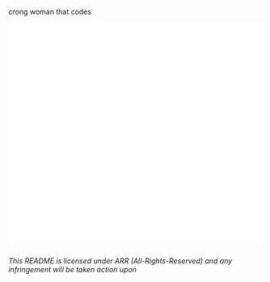 crong woman that codes

![Metrics](/github-metrics.svg)

###### This README is licensed under ARR (All-Rights-Reserved) and any infringement will be taken action upon
